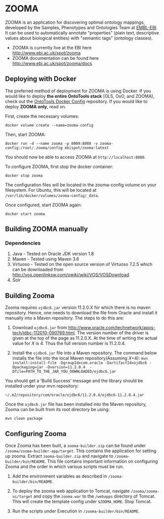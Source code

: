 # ZOOMA

ZOOMA is an application for discovering optimal ontology mappings, developed by the Samples, Phenotypes and Ontologies Team at [EMBL-EBI](http://www.ebi.ac.uk). It can be used to automatically annotate "properties" (plain text, descriptive values about biological entities) with "semantic tags" (ontology classes).

* ZOOMA is currently live at the EBI here http://www.ebi.ac.uk/spot/zooma
* ZOOMA documentation can be found here http://www.ebi.ac.uk/spot/zooma/docs

## Deploying with Docker

The preferred method of deployment for ZOOMA is using Docker.   If you would like to deploy **the entire OntoTools stack** (OLS, OxO, and ZOOMA), check out the [OntoTools Docker Config](https://github.com/EBISPOT/ontotools-docker-config) repository. If you would like to deploy **ZOOMA only**, read on.

First, create the necessary volumes:

    docker volume create --name=zooma-config

Then, start ZOOMA:

    docker run -d --name zooma -p 8009:8080 -v zooma-config:/root/.zooma/config ebispot/zooma:latest

You should now be able to access ZOOMA at `http://localhost:8080`.

To configure ZOOMA, first stop the docker container:

    docker stop zooma

The configuration files will be located in the zooma-config volume on your filesystem. For Ubuntu, this will be located at `/var/lib/docker/volumes/zooma-config/_data`.

Once configured, start ZOOMA again:

    docker start zooma


## Building ZOOMA manually

### Dependencies
1. Java - Tested on Oracle JDK version 1.8
2. Maven - Tested using Maven 3.6
3. Virtuoso - Tested on the open source version of Virtuoso 7.2.5 which can be downloaded from 
http://vos.openlinksw.com/owiki/wiki/VOS/VOSDownload. 
4. Solr


## Building Zooma
Zooma requires `ojdbc6.jar` version 11.2.0.X for which there is no maven repository. Hence, one needs to download the file 
from Oracle and install it manually into a Maven repository. The steps to do this are:

1. Download `ojdbc6.jar` from http://www.oracle.com/technetwork/apps-tech/jdbc-112010-090769.html. The version number 
of the driver is given at the top of the page as 11.2.0.X. At the time of writing the actual value for *X* is 4. Thus
the full version number is 11.2.0.4.

2. Install the `ojdbc6.jar` file into a Maven repository. The command below installs the
 file into the local Maven repository(Assuming *X*=4):
`mvn  install:install-file -DgroupId=com.oracle -DartifactId=ojdbc6 -Dpackaging=jar -Dversion=11.2.0.4 
-Dfile=PATH_TO_THE_JAR_YOU_DOWNLOADED/ojdbc6.jar`

You should get a 'Build Success' message and the library should be installed under your mvn repository: 

 `~/.m2/repository/com/oracle/ojdbc6/11.2.0.4/ojdbc6-11.2.0.4.jar`

Once the `ojdbc6.jar` file has been installed into the Maven repository, Zooma can be built from its root directory be using:

`mvn clean package` 


## Configuring Zooma
Once Zooma has been built, a `zooma-builder.zip` can be found under `/zooma/zooma-builder-app/target`. This contains
the application for setting up zooma. Extract `zooma-builder.zip` and navigate to `/zooma-builder/bin/README`. This file 
contains important information on configuring Zooma and the order in which various scripts must be run.

1. Add the environment variables as described in `/zooma-builder/bin/README`.

2. To deploy the zooma web application to Tomcat, navigate `/zooma/zooma-ui/target` and copy the `zooma.war` 
to the `/webapps` directory of Tomcat. This will create the template config under `$ZOOMA_HOME`. Stop Tomcat.

3. Run the scripts under Execution in `/zooma-builder/bin/README`.

